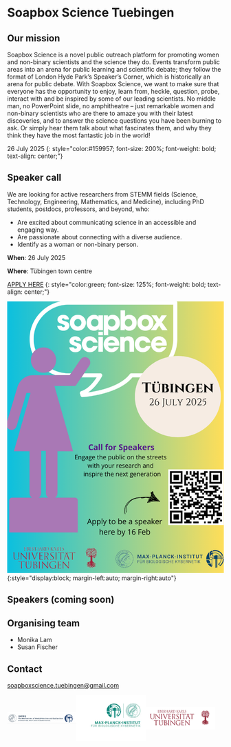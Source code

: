 # Soapbox Science Tuebingen

## Our mission

Soapbox Science is a novel public outreach platform for promoting women and
non-binary scientists and the science they do. Events transform public areas
into an arena for public learning and scientific debate; they follow the format
of London Hyde Park’s Speaker’s Corner, which is historically an arena for
public debate. With Soapbox Science, we want to make sure that everyone has the
opportunity to enjoy, learn from, heckle, question, probe, interact with and be
inspired by some of our leading scientists. No middle man, no PowerPoint slide,
no amphitheatre – just remarkable women and non-binary scientists who are there
to amaze you with their latest discoveries, and to answer the science questions
you have been burning to ask. Or simply hear them talk about what
fascinates them, and why they think they have the most fantastic job in the
world!

26 July 2025
{: style="color:#159957; font-size: 200%; font-weight: bold; text-align: center;"}

## Speaker call

We are looking for active researchers from STEMM fields (Science, Technology,
Engineering, Mathematics, and Medicine), including PhD students, postdocs,
professors, and beyond, who:

- Are excited about communicating science in an accessible and engaging way.
- Are passionate about connecting with a diverse audience.
- Identify as a woman or non-binary person.

**When**: 26 July 2025

**Where**: Tübingen town centre

[APPLY HERE](https://shorturl.at/rQBlN)
{: style="color:green; font-size: 125%; font-weight: bold; text-align: center;"}

![Soapbox science logo](./assets/soapbox_science_info.png){:style="display:block; margin-left:auto; margin-right:auto"}

## Speakers (coming soon)

## Organising team

- Monika Lam
- Susan Fischer

## Contact

[soapboxscience.tuebingen@gmail.com](mailto:soapboxscience.tuebingen@gmail.com)

<div style="display: inline-flex; width=100%; align-items: center;">

 <img src="./assets/logo_imprs.png" width="32%" style="object-fit: contain;" />
 <img src="./assets/logo_mpg-kyb.webp" width="32%" style="object-fit: contain;" />
 <img src="./assets/logo_uni-tue.png" width="32%" style="object-fit: contain;" />

</div>
